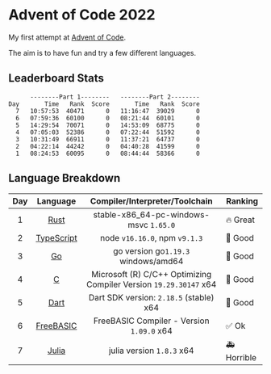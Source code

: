# Advent of Code 2022

My first attempt at [Advent of Code](https://adventofcode.com).

The aim is to have fun and try a few different languages.

## Leaderboard Stats

```plaintext
      --------Part 1--------   --------Part 2--------
Day       Time   Rank  Score       Time   Rank  Score
  7   10:57:53  40471      0   11:16:47  39029      0
  6   07:59:36  60100      0   08:21:44  60101      0
  5   14:29:54  70071      0   14:53:09  68775      0
  4   07:05:03  52386      0   07:22:44  51592      0
  3   10:31:49  66911      0   11:37:21  64737      0
  2   04:22:14  44242      0   04:40:28  41599      0
  1   08:24:53  60095      0   08:44:44  58366      0
```

## Language Breakdown

| Day |                         Language                          |                  Compiler/Interpreter/Toolchain                   | Ranking               |
| :-: | :-------------------------------------------------------: | :---------------------------------------------------------------: | --------------------- |
|  1  |            [Rust](https://www.rust-lang.org/)             |              stable-x86_64-pc-windows-msvc `1.65.0`               | :fire: Great          |
|  2  |       [TypeScript](https://www.typescriptlang.org/)       |                   node `v16.16.0`, npm `v9.1.3`                   | :tada: Good           |
|  3  |                   [Go](https://go.dev/)                   |                go version go`1.19.3` windows/amd64                | :tada: Good           |
|  4  | [C](https://learn.microsoft.com/en-us/cpp/?view=msvc-170) | Microsoft (R) C/C++ Optimizing Compiler Version `19.29.30147` x64 | :tada: Good           |
|  5  |                 [Dart](https://dart.dev/)                 |              Dart SDK version: `2.18.5` (stable) x64              | :tada: Good           |
|  6  |          [FreeBASIC](https://www.freebasic.net/)          |             FreeBASIC Compiler - Version `1.09.0` x64             | :white_check_mark: Ok |
|  7  |              [Julia](https://julialang.org/)              |                     julia version `1.8.3` x64                     | :ambulance: Horrible  |
